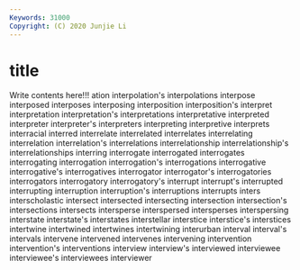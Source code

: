 ```yaml
---
Keywords: 31000
Copyright: (C) 2020 Junjie Li
---
```


# title

Write contents here!!!
ation 
interpolation's 
interpolations 
interpose 
interposed 
interposes
interposing 
interposition 
interposition's 
interpret 
interpretation 
interpretation's 
interpretations 
interpretative 
interpreted 
interpreter
interpreter's 
interpreters 
interpreting 
interpretive 
interprets 
interracial 
interred 
interrelate 
interrelated 
interrelates
interrelating 
interrelation 
interrelation's 
interrelations 
interrelationship 
interrelationship's 
interrelationships 
interring 
interrogate 
interrogated
interrogates 
interrogating 
interrogation 
interrogation's 
interrogations 
interrogative 
interrogative's 
interrogatives 
interrogator 
interrogator's
interrogatories 
interrogators 
interrogatory 
interrogatory's 
interrupt 
interrupt's 
interrupted 
interrupting 
interruption 
interruption's
interruptions 
interrupts 
inters 
interscholastic 
intersect 
intersected 
intersecting 
intersection 
intersection's 
intersections
intersects 
intersperse 
interspersed 
intersperses 
interspersing 
interstate 
interstate's 
interstates 
interstellar 
interstice
interstice's 
interstices 
intertwine 
intertwined 
intertwines 
intertwining 
interurban 
interval 
interval's 
intervals
intervene 
intervened 
intervenes 
intervening 
intervention 
intervention's 
interventions 
interview 
interview's 
interviewed
interviewee 
interviewee's 
interviewees 
interviewer 
